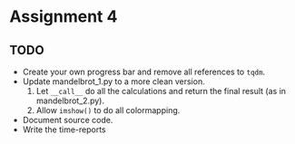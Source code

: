 # Assignment 4

## TODO

* Create your own progress bar and remove all references to `tqdm`.
* Update mandelbrot\_1.py to a more clean version.
    1. Let `__call__` do all the calculations and return the final result (as in mandelbrot\_2.py).
    2. Allow `imshow()` to do all colormapping.
* Document source code.
* Write the time-reports
